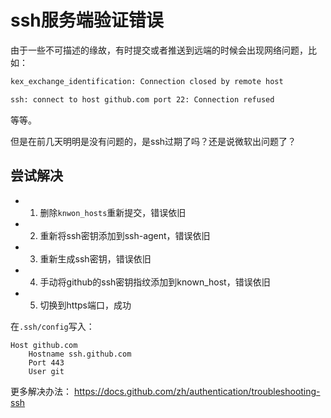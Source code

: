 # ssh服务端验证错误

由于一些不可描述的缘故，有时提交或者推送到远端的时候会出现网络问题，比如：

```bash
kex_exchange_identification: Connection closed by remote host
```

```bash
ssh: connect to host github.com port 22: Connection refused
```

等等。

但是在前几天明明是没有问题的，是ssh过期了吗？还是说微软出问题了？

## 尝试解决

- 1. 删除`knwon_hosts`重新提交，错误依旧

- 2. 重新将ssh密钥添加到ssh-agent，错误依旧

- 3. 重新生成ssh密钥，错误依旧

- 4. 手动将github的ssh密钥指纹添加到known_host，错误依旧

- 5. 切换到https端口，成功

在`.ssh/config`写入：

```
Host github.com
    Hostname ssh.github.com
    Port 443
    User git
```

更多解决办法： https://docs.github.com/zh/authentication/troubleshooting-ssh